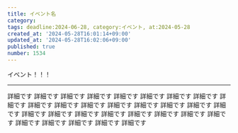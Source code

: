 ```yaml
---
title: イベント名
category:
tags: deadline:2024-06-28, category:イベント, at:2024-05-28
created_at: '2024-05-28T16:01:14+09:00'
updated_at: '2024-05-28T16:02:06+09:00'
published: true
number: 1534
---
```


イベント！！！

---

詳細です
詳細です
詳細です
詳細です
詳細です
詳細です
詳細です
詳細です
詳細です
詳細です
詳細です
詳細です
詳細です
詳細です
詳細です
詳細です
詳細です
詳細です
詳細です
詳細です
詳細です
詳細です
詳細です
詳細です
詳細です
詳細です
詳細です
詳細です
詳細です
詳細です

